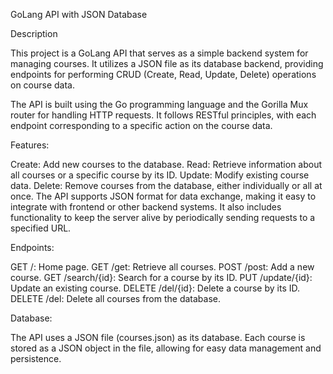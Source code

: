 GoLang API with JSON Database

Description

This project is a GoLang API that serves as a simple backend system for managing courses. It utilizes a JSON file as its database backend, providing endpoints for performing CRUD (Create, Read, Update, Delete) operations on course data.

The API is built using the Go programming language and the Gorilla Mux router for handling HTTP requests. It follows RESTful principles, with each endpoint corresponding to a specific action on the course data.

Features:

Create: Add new courses to the database.
Read: Retrieve information about all courses or a specific course by its ID.
Update: Modify existing course data.
Delete: Remove courses from the database, either individually or all at once.
The API supports JSON format for data exchange, making it easy to integrate with frontend or other backend systems. It also includes functionality to keep the server alive by periodically sending requests to a specified URL.

Endpoints:

GET /: Home page.
GET /get: Retrieve all courses.
POST /post: Add a new course.
GET /search/{id}: Search for a course by its ID.
PUT /update/{id}: Update an existing course.
DELETE /del/{id}: Delete a course by its ID.
DELETE /del: Delete all courses from the database.

Database:

The API uses a JSON file (courses.json) as its database. Each course is stored as a JSON object in the file, allowing for easy data management and persistence.
